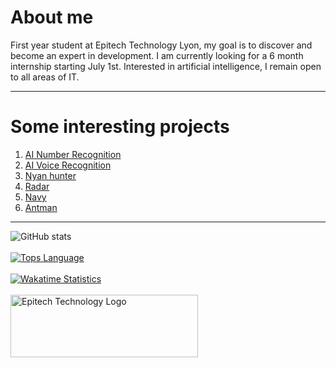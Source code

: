 # About me
First year student at Epitech Technology Lyon, my goal is to discover and become an expert in development. 
I am currently looking for a 6 month internship starting July 1st. Interested in artificial intelligence, I remain open to all areas of IT.

-----

# Some interesting projects
1. [AI Number Recognition](https://github.com/Mael-RABOT/AI_number_recognition)
1. [AI Voice Recognition](https://github.com/Mael-RABOT/AttentionSolMouille)
2. [Nyan hunter](https://github.com/Mael-RABOT/nyan_hunter)
3. [Radar](https://github.com/Mael-RABOT/radar)
4. [Navy](https://github.com/Mael-RABOT/navy)
5. [Antman](https://github.com/Mael-RABOT/Antamn)

-----
![GitHub stats](https://github-readme-stats.vercel.app/api?username=Mael-RABOT&show_icons=true&count_private=true&theme=nord&hide=prs,issues,contribs)<br/><br/>
[![Tops Language](https://github-readme-stats.vercel.app/api/top-langs/?username=Mael-RABOT&layout=compact&theme=nord)](https://github.com/anuraghazra/github-readme-stats)<br/><br/>
[![Wakatime Statistics](https://github-readme-stats.vercel.app/api/wakatime?username=MaelRABOT&theme=nord)](https://github.com/anuraghazra/github-readme-stats)
<br/><br/>
<img src="https://newsroom.ionis-group.com/wp-content/uploads/2021/10/EPITECH-TECHNOLOGY-QUADRI-2021.png" alt="Epitech Technology Logo" title="Epitech Technology Logo" width=300 height=100>
